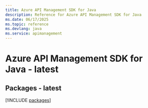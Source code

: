 ```yaml
---
title: Azure API Management SDK for Java
description: Reference for Azure API Management SDK for Java
ms.date: 06/17/2025
ms.topic: reference
ms.devlang: java
ms.service: apimanagement
---
```

# Azure API Management SDK for Java - latest
## Packages - latest
[!INCLUDE [packages](api-management-index.md)]